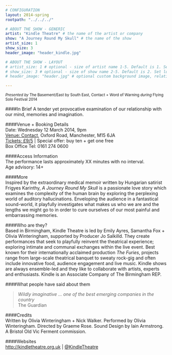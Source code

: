 ```yaml
---
# CONFIGURATION
layout: 2014-spring
rootpath: "../../../"

# ABOUT THE SHOW - GENERIC
artist: "Kindle Theatre" # the name of the artist or company
show: "A Journey Round My Skull" # the name of the show
artist_size: 1
show_size: 3
header_image: "header_kindle.jpg"

# ABOUT THE SHOW - LAYOUT
# artist_size: 1 # optional - size of artist name 1-5. Default is 1. Set longer names to lower values
# show_size: 3 # optional - size of show name 2-5. Default is 2. Set longer names to lower values
# header_image: "header.jpg" # optional custom background image, relative to current page

---
```

<small>*Presented by* The Basement/East by South East, Contact + Word of Warning *during* Flying Solo Festival 2014</small>      

####In Brief
A tender yet provocative examination of our relationship with our mind, memories and imagination.             
           
####Venue + Booking Details    
Date: Wednesday 12 March 2014, 9pm     
[Venue: Contact](http://contactmcr.com/visit/getting-here/), Oxford Road, Manchester, M15 6JA    
[Tickets: £9/5](http://contactmcr.com/whats-on/12666-fs2014-kindle-theatre-a-journey-around-my-skull/booking) | Special offer: buy ten + get one free      
Box Office Tel: 0161 274 0600     
        
####Access Information        
The performance lasts approximately XX minutes with no interval.       
Age advisory: 14+       
                
####More            
Inspired by the extraordinary medical memoir written by Hungarian satirist Frigyes Karinthy, *A Journey Round My Skull* is a passionate love story which examines the complexity of the human brain by exploring the perplexing world of auditory hallucinations. Enveloping the audience in a fantastical sound-world, it playfully investigates what makes us who we are and the lengths we might go to in order to cure ourselves of our most painful and embarrassing memories.            
               
####Who are they?      
Based in Birmingham, Kindle Theatre is led by Emily Ayres, Samantha Fox + Olivia Winteringham, supported by Producer Jo Salkilld. They create performances that seek to playfully reinvent the theatrical experience; exploring intimate and communal exchanges within the live event. Best known for their internationally acclaimed production *The Furies*, projects range from large-scale theatrical banquet to sweaty rock-gig and often include innovative food, audience engagement and live music. Kindle shows are always ensemble-led and they like to collaborate with artists, experts and enthusiasts. Kindle is an Associate Company of The Birmingham REP.        
            
####What people have said about them       
>*Wildly imaginative ... one of the best emerging companies in the country*<br>The Guardian       
         
####Credits    
Written by Olivia Winteringham + Nick Walker. Performed by Olivia Winteringham. Directed by Graeme Rose. Sound Design by Iain Armstrong.          
A Bristol Old Vic Ferment commission.         
          
####Websites        
<http://kindletheatre.org.uk> | [@KindleTheatre](https://twitter.com/KindleTheatre)
